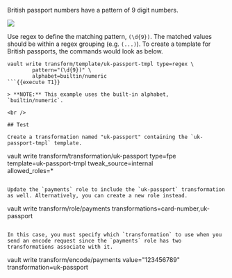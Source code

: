 British passport numbers have a pattern of 9 digit numbers.

![](https://education-yh.s3-us-west-2.amazonaws.com/screenshots/vault-transform-1.png)

Use regex to define the matching pattern, `(\d{9})`. The matched values should be within a regex grouping (e.g. `(...)`). To create a template for British passports, the commands would look as below.

```
vault write transform/template/uk-passport-tmpl type=regex \
        pattern="(\d{9})" \
        alphabet=builtin/numeric
```{{execute T1}}

> **NOTE:** This example uses the built-in alphabet, `builtin/numeric`.

<br />

## Test

Create a transformation named "uk-passport" containing the `uk-passport-tmpl` template.

```
vault write transform/transformation/uk-passport type=fpe \
        template=uk-passport-tmpl tweak_source=internal \
        allowed_roles=*
```{{execute T1}}

Update the `payments` role to include the `uk-passport` transformation as well. Alternatively, you can create a new role instead.

```
vault write transform/role/payments transformations=card-number,uk-passport
```{{execute T1}}

In this case, you must specify which `transformation` to use when you send an encode request since the `payments` role has two transformations associate with it.

```
vault write transform/encode/payments value="123456789" transformation=uk-passport
```{{execute T1}}
